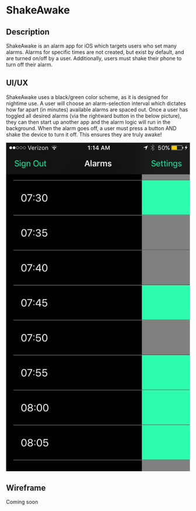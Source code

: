 # ShakeAwake

  ## Description
  ShakeAwake is an alarm app for iOS which targets users who set many alarms. Alarms for specific times are not created, but exist by default, and are turned on/off by a user. Additionally, users must shake their phone to turn off their alarm.
  
  ## UI/UX
  ShakeAwake uses a black/green color scheme, as it is designed for nightime use. A user will choose an alarm-selection interval which dictates how far apart (in minutes) available alarms are spaced out. Once a user has toggled all desired alarms (via the rightward button in the below picture), they can then start up another app and the alarm logic will run in the background. When the alarm goes off, a user must press a button AND shake the device to turn it off. This ensures they are truly awake!
  
  ![Alarm Selection](/pics/IMG_3489.PNG)
  
  ## Wireframe
  Coming soon
  
  
 
